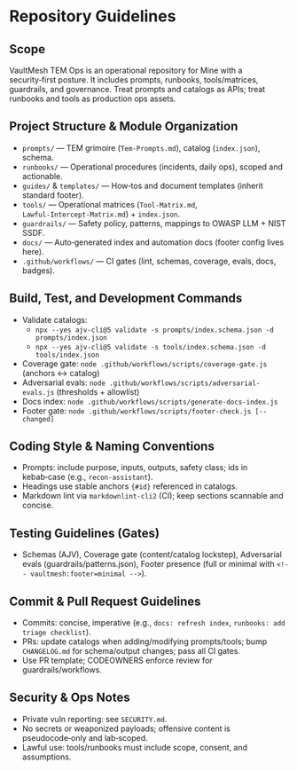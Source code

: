 # Repository Guidelines

## Scope
VaultMesh TEM Ops is an operational repository for Mine with a security‑first posture. It includes prompts, runbooks, tools/matrices, guardrails, and governance. Treat prompts and catalogs as APIs; treat runbooks and tools as production ops assets.

## Project Structure & Module Organization
- `prompts/` — TEM grimoire (`Tem-Prompts.md`), catalog (`index.json`), schema.
- `runbooks/` — Operational procedures (incidents, daily ops), scoped and actionable.
- `guides/` & `templates/` — How‑tos and document templates (inherit standard footer).
- `tools/` — Operational matrices (`Tool‑Matrix.md`, `Lawful‑Intercept‑Matrix.md`) + `index.json`.
- `guardrails/` — Safety policy, patterns, mappings to OWASP LLM + NIST SSDF.
- `docs/` — Auto‑generated index and automation docs (footer config lives here).
- `.github/workflows/` — CI gates (lint, schemas, coverage, evals, docs, badges).

## Build, Test, and Development Commands
- Validate catalogs:
  - `npx --yes ajv-cli@5 validate -s prompts/index.schema.json -d prompts/index.json`
  - `npx --yes ajv-cli@5 validate -s tools/index.schema.json -d tools/index.json`
- Coverage gate: `node .github/workflows/scripts/coverage-gate.js` (anchors ↔ catalog)
- Adversarial evals: `node .github/workflows/scripts/adversarial-evals.js` (thresholds + allowlist)
- Docs index: `node .github/workflows/scripts/generate-docs-index.js`
- Footer gate: `node .github/workflows/scripts/footer-check.js [--changed]`

## Coding Style & Naming Conventions
- Prompts: include purpose, inputs, outputs, safety class; ids in kebab‑case (e.g., `recon-assistant`).
- Headings use stable anchors `{#id}` referenced in catalogs.
- Markdown lint via `markdownlint-cli2` (CI); keep sections scannable and concise.

## Testing Guidelines (Gates)
- Schemas (AJV), Coverage gate (content/catalog lockstep), Adversarial evals (guardrails/patterns.json), Footer presence (full or minimal with `<!-- vaultmesh:footer=minimal -->`).

## Commit & Pull Request Guidelines
- Commits: concise, imperative (e.g., `docs: refresh index`, `runbooks: add triage checklist`).
- PRs: update catalogs when adding/modifying prompts/tools; bump `CHANGELOG.md` for schema/output changes; pass all CI gates.
- Use PR template; CODEOWNERS enforce review for guardrails/workflows.

## Security & Ops Notes
- Private vuln reporting: see `SECURITY.md`.
- No secrets or weaponized payloads; offensive content is pseudocode‑only and lab‑scoped.
- Lawful use: tools/runbooks must include scope, consent, and assumptions.
